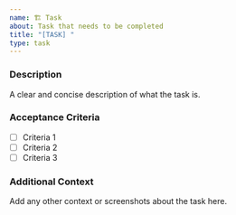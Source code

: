 ```yaml
---
name: 🏗️ Task
about: Task that needs to be completed
title: "[TASK] "
type: task
---
```


### Description
A clear and concise description of what the task is.

### Acceptance Criteria
- [ ] Criteria 1
- [ ] Criteria 2
- [ ] Criteria 3

### Additional Context
Add any other context or screenshots about the task here.
